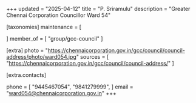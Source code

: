 +++
updated = "2025-04-12"
title = "P. Sriramulu"
description = "Greater Chennai Corporation Councillor Ward 54"

[taxonomies]
maintenance = [

]
member_of = [
    "group/gcc-council"
]

[extra]
photo = "https://chennaicorporation.gov.in/gcc/council/council-address/photo/ward054.jpg"
sources = [
    "https://chennaicorporation.gov.in/gcc/council/council-address/"
]

[extra.contacts]

phone = [
    "9445467054",
    "9841279999",
    ]
email = "ward054@chennaicorporation.gov.in"
+++